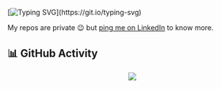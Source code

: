 [![Typing SVG](https://readme-typing-svg.herokuapp.com?size=30&color=FFFFFF&center=true&vCenter=true&lines=Hey%2C+Here's+where+sharath+does+!!)](https://git.io/typing-svg)


My repos are private 😉 but [ping me on LinkedIn](https://www.linkedin.com/in/sharath-chandra-gaddam-851a45263/) to know more.

## 📊 GitHub Activity

<p align="center">

  <img src="https://github-readme-activity-graph.vercel.app/graph?username=sharathdoes&theme=tokyo-night" />
</p>
